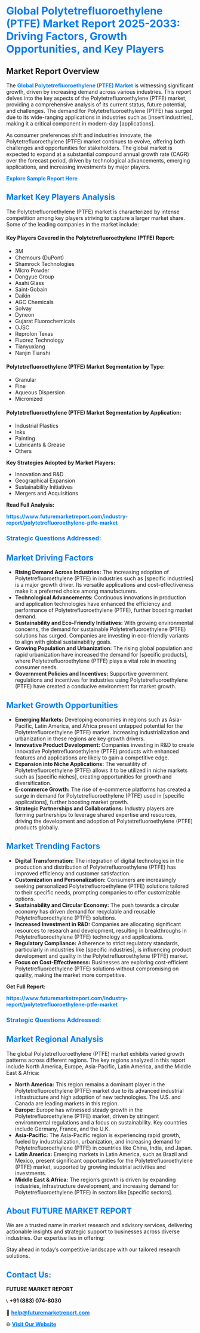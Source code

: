<h1 style="color: #007BFF;">Global Polytetrefluoroethylene (PTFE) Market Report 2025-2033: Driving Factors, Growth Opportunities, and Key Players</h1>

<section id="overview">
<h2>Market Report Overview</h2>
<p>The <a href="https://www.futuremarketreport.com/industry-report/polytetrefluoroethylene-ptfe-market" style="color: #007BFF; text-decoration: none;"><strong>Global Polytetrefluoroethylene (PTFE) Market</strong></a> is witnessing significant growth, driven by increasing demand across various industries. This report delves into the key aspects of the Polytetrefluoroethylene (PTFE) market, providing a comprehensive analysis of its current status, future potential, and challenges. The demand for Polytetrefluoroethylene (PTFE) has surged due to its wide-ranging applications in industries such as [insert industries], making it a critical component in modern-day [applications].</p>
<p>As consumer preferences shift and industries innovate, the Polytetrefluoroethylene (PTFE) market continues to evolve, offering both challenges and opportunities for stakeholders. The global market is expected to expand at a substantial compound annual growth rate (CAGR) over the forecast period, driven by technological advancements, emerging applications, and increasing investments by major players.</p>
</section>

<section id="overview">
<p><a href="https://www.futuremarketreport.com/request-sample/reportId=85348" style="color: #007BFF; text-decoration: none;"><strong>Explore Sample Report Here</strong></a></p>
</section>

<section id="key-players">
<h2 style="color: #007BFF;">Market Key Players Analysis</h2>
<p>The Polytetrefluoroethylene (PTFE) market is characterized by intense competition among key players striving to capture a larger market share. Some of the leading companies in the market include:</p>
<h4>Key Players Covered in the Polytetrefluoroethylene (PTFE) Report:</h4>
<ul><li>3M</li><li>Chemours (DuPont)</li><li>Shamrock Technologies</li><li>Micro Powder</li><li>Dongyue Group</li><li>Asahi Glass</li><li>Saint-Gobain</li><li>Daikin</li><li>AGC Chemicals</li><li>Solvay</li><li>Dyneon</li><li>Gujarat Fluorochemicals</li><li>OJSC</li><li>Reprolon Texas</li><li>Fluorez Technology</li><li>Tianyuxiang</li><li>Nanjin Tianshi</li></ul>
<h4>Polytetrefluoroethylene (PTFE) Market Segmentation by Type:</h4>
<ul><li>Granular</li><li>Fine</li><li>Aqueous Dispersion</li><li>Micronized</li></ul>

<h4>Polytetrefluoroethylene (PTFE) Market Segmentation by Application:</h4>
<ul><li>Industrial Plastics</li><li>Inks</li><li>Painting</li><li>Lubricants &amp; Grease</li><li>Others</li></ul>
<p><strong>Key Strategies Adopted by Market Players:</strong></p>
<ul>
<li>Innovation and R&D</li>
<li>Geographical Expansion</li>
<li>Sustainability Initiatives</li>
<li>Mergers and Acquisitions</li>
</ul>
</section>

<section>
<p><strong>Read Full Analysis: </strong></p><a href="https://www.futuremarketreport.com/industry-report/polytetrefluoroethylene-ptfe-market" style="color: #007BFF; text-decoration: none;"><strong>https://www.futuremarketreport.com/industry-report/polytetrefluoroethylene-ptfe-market</strong></a>
<h3 style="color: #007BFF;">Strategic Questions Addressed:</h3>
</section>

<section id="driving-factors">
<h2 style="color: #007BFF;">Market Driving Factors</h2>
<ul>
<li><strong>Rising Demand Across Industries:</strong> The increasing adoption of Polytetrefluoroethylene (PTFE) in industries such as [specific industries] is a major growth driver. Its versatile applications and cost-effectiveness make it a preferred choice among manufacturers.</li>
<li><strong>Technological Advancements:</strong> Continuous innovations in production and application technologies have enhanced the efficiency and performance of Polytetrefluoroethylene (PTFE), further boosting market demand.</li>
<li><strong>Sustainability and Eco-Friendly Initiatives:</strong> With growing environmental concerns, the demand for sustainable Polytetrefluoroethylene (PTFE) solutions has surged. Companies are investing in eco-friendly variants to align with global sustainability goals.</li>
<li><strong>Growing Population and Urbanization:</strong> The rising global population and rapid urbanization have increased the demand for [specific products], where Polytetrefluoroethylene (PTFE) plays a vital role in meeting consumer needs.</li>
<li><strong>Government Policies and Incentives:</strong> Supportive government regulations and incentives for industries using Polytetrefluoroethylene (PTFE) have created a conducive environment for market growth.</li>
</ul>
</section>

<section id="growth-opportunities">
<h2 style="color: #007BFF;">Market Growth Opportunities</h2>
<ul>
<li><strong>Emerging Markets:</strong> Developing economies in regions such as Asia-Pacific, Latin America, and Africa present untapped potential for the Polytetrefluoroethylene (PTFE) market. Increasing industrialization and urbanization in these regions are key growth drivers.</li>
<li><strong>Innovative Product Development:</strong> Companies investing in R&D to create innovative Polytetrefluoroethylene (PTFE) products with enhanced features and applications are likely to gain a competitive edge.</li>
<li><strong>Expansion into Niche Applications:</strong> The versatility of Polytetrefluoroethylene (PTFE) allows it to be utilized in niche markets such as [specific niches], creating opportunities for growth and diversification.</li>
<li><strong>E-commerce Growth:</strong> The rise of e-commerce platforms has created a surge in demand for Polytetrefluoroethylene (PTFE) used in [specific applications], further boosting market growth.</li>
<li><strong>Strategic Partnerships and Collaborations:</strong> Industry players are forming partnerships to leverage shared expertise and resources, driving the development and adoption of Polytetrefluoroethylene (PTFE) products globally.</li>
</ul>
</section>

<section id="trending-factors">
<h2 style="color: #007BFF;">Market Trending Factors</h2>
<ul>
<li><strong>Digital Transformation:</strong> The integration of digital technologies in the production and distribution of Polytetrefluoroethylene (PTFE) has improved efficiency and customer satisfaction.</li>
<li><strong>Customization and Personalization:</strong> Consumers are increasingly seeking personalized Polytetrefluoroethylene (PTFE) solutions tailored to their specific needs, prompting companies to offer customizable options.</li>
<li><strong>Sustainability and Circular Economy:</strong> The push towards a circular economy has driven demand for recyclable and reusable Polytetrefluoroethylene (PTFE) solutions.</li>
<li><strong>Increased Investment in R&D:</strong> Companies are allocating significant resources to research and development, resulting in breakthroughs in Polytetrefluoroethylene (PTFE) technology and applications.</li>
<li><strong>Regulatory Compliance:</strong> Adherence to strict regulatory standards, particularly in industries like [specific industries], is influencing product development and quality in the Polytetrefluoroethylene (PTFE) market.</li>
<li><strong>Focus on Cost-Effectiveness:</strong> Businesses are exploring cost-efficient Polytetrefluoroethylene (PTFE) solutions without compromising on quality, making the market more competitive.</li>
</ul>
</section>

<section>
<p><strong>Get Full Report: </strong></p><a href="https://www.futuremarketreport.com/industry-report/polytetrefluoroethylene-ptfe-market" style="color: #007BFF; text-decoration: none;"><strong>https://www.futuremarketreport.com/industry-report/polytetrefluoroethylene-ptfe-market</strong></a>
<h3 style="color: #007BFF;">Strategic Questions Addressed:</h3>
</section>


<section id="regional-analysis">
<h2 style="color: #007BFF;">Market Regional Analysis</h2>
<p>The global Polytetrefluoroethylene (PTFE) market exhibits varied growth patterns across different regions. The key regions analyzed in this report include North America, Europe, Asia-Pacific, Latin America, and the Middle East & Africa:</p>
<ul>
<li><strong>North America:</strong> This region remains a dominant player in the Polytetrefluoroethylene (PTFE) market due to its advanced industrial infrastructure and high adoption of new technologies. The U.S. and Canada are leading markets in this region.</li>
<li><strong>Europe:</strong> Europe has witnessed steady growth in the Polytetrefluoroethylene (PTFE) market, driven by stringent environmental regulations and a focus on sustainability. Key countries include Germany, France, and the U.K.</li>
<li><strong>Asia-Pacific:</strong> The Asia-Pacific region is experiencing rapid growth, fueled by industrialization, urbanization, and increasing demand for Polytetrefluoroethylene (PTFE) in countries like China, India, and Japan.</li>
<li><strong>Latin America:</strong> Emerging markets in Latin America, such as Brazil and Mexico, present significant opportunities for the Polytetrefluoroethylene (PTFE) market, supported by growing industrial activities and investments.</li>
<li><strong>Middle East & Africa:</strong> The region’s growth is driven by expanding industries, infrastructure development, and increasing demand for Polytetrefluoroethylene (PTFE) in sectors like [specific sectors].</li>
</ul>
</section>

<footer>
<h2 style="color: #007BFF;">About FUTURE MARKET REPORT</h2>
<p>We are a trusted name in market research and advisory services, delivering actionable insights and strategic support to businesses across diverse industries. Our expertise lies in offering:</p>

<p>Stay ahead in today’s competitive landscape with our tailored research solutions.</p>

<h2 style="color: #007BFF;">Contact Us:</h2>
<p><strong>FUTURE MARKET REPORT</strong></p>
<p>📞 <strong>+91 (883) 074-8030</strong></p>
<p>📧 <strong><a href="mailto:help@futuremarketreport.com" style="color: #007BFF;">help@futuremarketreport.com</a></strong></p>
<p>🌐 <strong><a href="https://www.futuremarketreport.com/" style="color: #007BFF;">Visit Our Website</a></strong></p>
</footer>